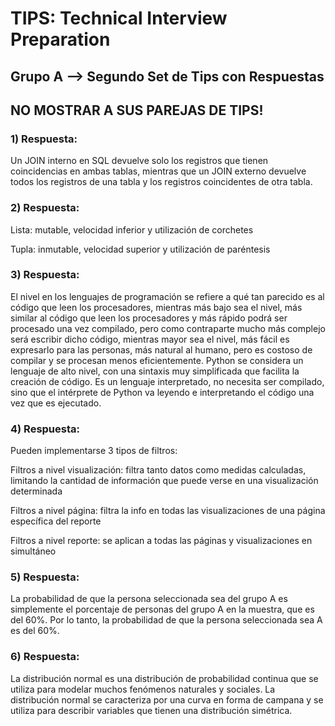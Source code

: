 <h1>TIPS: Technical Interview Preparation</h1>
<h2>Grupo A --&gt; Segundo Set de Tips con Respuestas</h2>
<h2>NO MOSTRAR A SUS PAREJAS DE TIPS!</h2>
<h3>1)  Respuesta:</h3>
<p>Un JOIN interno en SQL devuelve solo los registros que tienen coincidencias en ambas tablas, mientras que un JOIN externo devuelve todos los registros de una tabla y los registros coincidentes de otra tabla. </p>
<h3>2)  Respuesta:</h3>
<p>Lista: mutable, velocidad inferior y utilización de corchetes

Tupla: inmutable, velocidad superior y utilización de paréntesis </p>
<h3>3)  Respuesta:</h3>
<p>El nivel en los lenguajes de programación se refiere a qué tan parecido es al código que leen los procesadores, mientras más bajo sea el nivel, más similar al código que leen los procesadores y más rápido podrá ser procesado una vez compilado, pero como contraparte mucho más complejo será escribir dicho código, mientras mayor sea el nivel, más fácil es expresarlo para las personas, más natural al humano, pero es costoso de compilar y se procesan menos eficientemente. Python se considera un lenguaje de alto nivel, con una sintaxis muy simplificada que facilita la creación de código. Es un lenguaje interpretado, no necesita ser compilado, sino que el intérprete de Python va leyendo e interpretando el código una vez que es ejecutado. </p>
<h3>4)  Respuesta:</h3>
<p>Pueden implementarse 3 tipos de filtros:</p>
<p>Filtros a nivel visualización: filtra tanto datos como medidas calculadas, limitando la cantidad de información que puede verse en una visualización determinada</p>
<p>Filtros a nivel página: filtra la info en todas las visualizaciones de una página específica del reporte</p>
<p>Filtros a nivel reporte: se aplican a todas las páginas y visualizaciones en simultáneo</p>
<h3>5)  Respuesta:</h3>
<p>La probabilidad de que la persona seleccionada sea del grupo A es simplemente el porcentaje de personas del grupo A en la muestra, que es del 60%. Por lo tanto, la probabilidad de que la persona seleccionada sea A es del 60%. </p>

<h3>6)  Respuesta:</h3>
<p>La distribución normal es una distribución de probabilidad continua que se utiliza para modelar muchos fenómenos naturales y sociales. La distribución normal se caracteriza por una curva en forma de campana y se utiliza para describir variables que tienen una distribución simétrica.</p>
